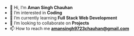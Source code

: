 - 👋 Hi, I’m **Aman Singh Chauhan**
- 👀 I’m interested in **Coding**
- 🌱 I’m currently learning **Full Stack Web Development**
- 💞️ I’m looking to collaborate on **Projects**
- 📫 How to reach me **amansingh9723chauhan@gmail.com**

<!---
Aman9723/Aman9723 is a ✨ special ✨ repository because its `README.md` (this file) appears on your GitHub profile.
You can click the Preview link to take a look at your changes.
--->
